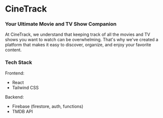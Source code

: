# CineTrack

### Your Ultimate Movie and TV Show Companion
At CineTrack, we understand that keeping track of all the movies and TV shows you want to watch can be overwhelming. That's why we've created a platform that makes it easy to discover, organize, and enjoy your favorite content.

### Tech Stack
Frontend:
   - React
   - Tailwind CSS

Backend:
   - Firebase (firestore, auth, functions)
   - TMDB API
